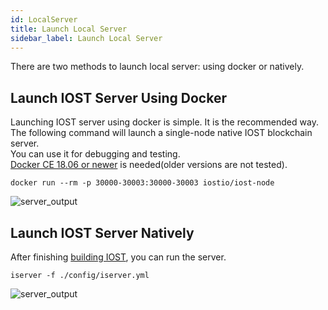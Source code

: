 ```yaml
---
id: LocalServer
title: Launch Local Server
sidebar_label: Launch Local Server
---
```

There are two methods to launch local server: using docker or natively.

## Launch IOST Server Using Docker
Launching IOST server using docker is simple. It is the recommended way.    
The following command will launch a single-node native IOST blockchain server.   
You can use it for debugging and testing.   
[Docker CE 18.06 or newer](https://docs.docker.com/install) is needed(older versions are not tested).

```
docker run --rm -p 30000-30003:30000-30003 iostio/iost-node
```
![server_output](assets/5-lucky-bet/Lucky-Bet-Operation/server_output.png)

## Launch IOST Server Natively

After finishing [building IOST](4-running-iost-node/Building-IOST.md), you can run the server.
```
iserver -f ./config/iserver.yml
```
![server_output](assets/5-lucky-bet/Lucky-Bet-Operation/server_output.png)

